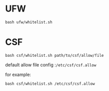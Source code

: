 # UFW
```bash ufw/whitelist.sh```

# CSF
```bash csf/whitelist.sh path/to/csf/allow/file```

default allow file config :```/etc/csf/csf.allow```

for example:

```bash csf/whitelist.sh /etc/csf/csf.allow```